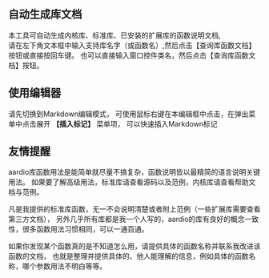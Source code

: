自动生成库文档
-------------------------------------------------------------------------------------------------
本工具可自动生成内核库、标准库、已安装的扩展库的函数说明文档,  
请在左下角文本框中输入支持库名字（或函数名）,然后点击【查询库函数文档】按钮或直接按回车键。
也可以直接输入窗口控件类名，然后点击【查询库函数文档】按钮。

使用编辑器
-------------------------------------------------------------------------------------------------
请先切换到Markdown编辑模式，
可使用鼠标右键在本编辑框中点击，在弹出菜单中点击展开 **【插入标记】** 菜单项，  可以快速插入Markdown标记

友情提醒
-------------------------------------------------------------------------------------------------
aardio库函数用法是能简单就尽量不搞复杂，函数说明皆以最精简的语言说明关键用法。
如果要了解高级用法，标准库请查看源码以及范例，内核库请查看帮助文档与范例。

凡是我提供的标准库函数，无一不会说明清楚或者附上范例（一些扩展库需要查看第三方文档），
另外几乎所有库都是我一个人写的，aardio的库有良好的概念一致性，很多函数用法习惯相同，可以一通百通。

如果你发现某个函数真的是不知道怎么用，请提供具体的函数名称并联系我改进该函数的文档，
也就是整理并提供具体的、他人能理解的信息，例如具体的函数名称，哪个参数用法不明白等等。